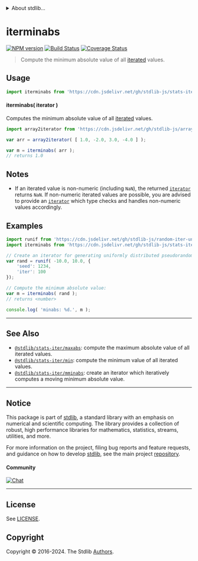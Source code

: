<!--

@license Apache-2.0

Copyright (c) 2019 The Stdlib Authors.

Licensed under the Apache License, Version 2.0 (the "License");
you may not use this file except in compliance with the License.
You may obtain a copy of the License at

   http://www.apache.org/licenses/LICENSE-2.0

Unless required by applicable law or agreed to in writing, software
distributed under the License is distributed on an "AS IS" BASIS,
WITHOUT WARRANTIES OR CONDITIONS OF ANY KIND, either express or implied.
See the License for the specific language governing permissions and
limitations under the License.

-->


<details>
  <summary>
    About stdlib...
  </summary>
  <p>We believe in a future in which the web is a preferred environment for numerical computation. To help realize this future, we've built stdlib. stdlib is a standard library, with an emphasis on numerical and scientific computation, written in JavaScript (and C) for execution in browsers and in Node.js.</p>
  <p>The library is fully decomposable, being architected in such a way that you can swap out and mix and match APIs and functionality to cater to your exact preferences and use cases.</p>
  <p>When you use stdlib, you can be absolutely certain that you are using the most thorough, rigorous, well-written, studied, documented, tested, measured, and high-quality code out there.</p>
  <p>To join us in bringing numerical computing to the web, get started by checking us out on <a href="https://github.com/stdlib-js/stdlib">GitHub</a>, and please consider <a href="https://opencollective.com/stdlib">financially supporting stdlib</a>. We greatly appreciate your continued support!</p>
</details>

# iterminabs

[![NPM version][npm-image]][npm-url] [![Build Status][test-image]][test-url] [![Coverage Status][coverage-image]][coverage-url] <!-- [![dependencies][dependencies-image]][dependencies-url] -->

> Compute the minimum absolute value of all [iterated][mdn-iterator-protocol] values.

<section class="intro">

</section>

<!-- /.intro -->

<!-- Package usage documentation. -->



<section class="usage">

## Usage

```javascript
import iterminabs from 'https://cdn.jsdelivr.net/gh/stdlib-js/stats-iter-minabs@v0.2.0-deno/mod.js';
```

#### iterminabs( iterator )

Computes the minimum absolute value of all [iterated][mdn-iterator-protocol] values.

```javascript
import array2iterator from 'https://cdn.jsdelivr.net/gh/stdlib-js/array-to-iterator@deno/mod.js';

var arr = array2iterator( [ 1.0, -2.0, 3.0, -4.0 ] );

var m = iterminabs( arr );
// returns 1.0
```

</section>

<!-- /.usage -->

<!-- Package usage notes. Make sure to keep an empty line after the `section` element and another before the `/section` close. -->

<section class="notes">

## Notes

-   If an iterated value is non-numeric (including `NaN`), the returned [`iterator`][mdn-iterator-protocol] returns `NaN`. If non-numeric iterated values are possible, you are advised to provide an [`iterator`][mdn-iterator-protocol] which type checks and handles non-numeric values accordingly.

</section>

<!-- /.notes -->

<!-- Package usage examples. -->

<section class="examples">

## Examples

<!-- eslint no-undef: "error" -->

```javascript
import runif from 'https://cdn.jsdelivr.net/gh/stdlib-js/random-iter-uniform@deno/mod.js';
import iterminabs from 'https://cdn.jsdelivr.net/gh/stdlib-js/stats-iter-minabs@v0.2.0-deno/mod.js';

// Create an iterator for generating uniformly distributed pseudorandom numbers:
var rand = runif( -10.0, 10.0, {
    'seed': 1234,
    'iter': 100
});

// Compute the minimum absolute value:
var m = iterminabs( rand );
// returns <number>

console.log( 'minabs: %d.', m );
```

</section>

<!-- /.examples -->

<!-- Section to include cited references. If references are included, add a horizontal rule *before* the section. Make sure to keep an empty line after the `section` element and another before the `/section` close. -->

<section class="references">

</section>

<!-- /.references -->

<!-- Section for related `stdlib` packages. Do not manually edit this section, as it is automatically populated. -->

<section class="related">

* * *

## See Also

-   <span class="package-name">[`@stdlib/stats-iter/maxabs`][@stdlib/stats/iter/maxabs]</span><span class="delimiter">: </span><span class="description">compute the maximum absolute value of all iterated values.</span>
-   <span class="package-name">[`@stdlib/stats-iter/min`][@stdlib/stats/iter/min]</span><span class="delimiter">: </span><span class="description">compute the minimum value of all iterated values.</span>
-   <span class="package-name">[`@stdlib/stats-iter/mminabs`][@stdlib/stats/iter/mminabs]</span><span class="delimiter">: </span><span class="description">create an iterator which iteratively computes a moving minimum absolute value.</span>

</section>

<!-- /.related -->

<!-- Section for all links. Make sure to keep an empty line after the `section` element and another before the `/section` close. -->


<section class="main-repo" >

* * *

## Notice

This package is part of [stdlib][stdlib], a standard library with an emphasis on numerical and scientific computing. The library provides a collection of robust, high performance libraries for mathematics, statistics, streams, utilities, and more.

For more information on the project, filing bug reports and feature requests, and guidance on how to develop [stdlib][stdlib], see the main project [repository][stdlib].

#### Community

[![Chat][chat-image]][chat-url]

---

## License

See [LICENSE][stdlib-license].


## Copyright

Copyright &copy; 2016-2024. The Stdlib [Authors][stdlib-authors].

</section>

<!-- /.stdlib -->

<!-- Section for all links. Make sure to keep an empty line after the `section` element and another before the `/section` close. -->

<section class="links">

[npm-image]: http://img.shields.io/npm/v/@stdlib/stats-iter-minabs.svg
[npm-url]: https://npmjs.org/package/@stdlib/stats-iter-minabs

[test-image]: https://github.com/stdlib-js/stats-iter-minabs/actions/workflows/test.yml/badge.svg?branch=v0.2.0
[test-url]: https://github.com/stdlib-js/stats-iter-minabs/actions/workflows/test.yml?query=branch:v0.2.0

[coverage-image]: https://img.shields.io/codecov/c/github/stdlib-js/stats-iter-minabs/main.svg
[coverage-url]: https://codecov.io/github/stdlib-js/stats-iter-minabs?branch=main

<!--

[dependencies-image]: https://img.shields.io/david/stdlib-js/stats-iter-minabs.svg
[dependencies-url]: https://david-dm.org/stdlib-js/stats-iter-minabs/main

-->

[chat-image]: https://img.shields.io/gitter/room/stdlib-js/stdlib.svg
[chat-url]: https://app.gitter.im/#/room/#stdlib-js_stdlib:gitter.im

[stdlib]: https://github.com/stdlib-js/stdlib

[stdlib-authors]: https://github.com/stdlib-js/stdlib/graphs/contributors

[umd]: https://github.com/umdjs/umd
[es-module]: https://developer.mozilla.org/en-US/docs/Web/JavaScript/Guide/Modules

[deno-url]: https://github.com/stdlib-js/stats-iter-minabs/tree/deno
[deno-readme]: https://github.com/stdlib-js/stats-iter-minabs/blob/deno/README.md
[umd-url]: https://github.com/stdlib-js/stats-iter-minabs/tree/umd
[umd-readme]: https://github.com/stdlib-js/stats-iter-minabs/blob/umd/README.md
[esm-url]: https://github.com/stdlib-js/stats-iter-minabs/tree/esm
[esm-readme]: https://github.com/stdlib-js/stats-iter-minabs/blob/esm/README.md
[branches-url]: https://github.com/stdlib-js/stats-iter-minabs/blob/main/branches.md

[stdlib-license]: https://raw.githubusercontent.com/stdlib-js/stats-iter-minabs/main/LICENSE

[mdn-iterator-protocol]: https://developer.mozilla.org/en-US/docs/Web/JavaScript/Reference/Iteration_protocols#The_iterator_protocol

<!-- <related-links> -->

[@stdlib/stats/iter/maxabs]: https://github.com/stdlib-js/stats-iter-maxabs/tree/deno

[@stdlib/stats/iter/min]: https://github.com/stdlib-js/stats-iter-min/tree/deno

[@stdlib/stats/iter/mminabs]: https://github.com/stdlib-js/stats-iter-mminabs/tree/deno

<!-- </related-links> -->

</section>

<!-- /.links -->
